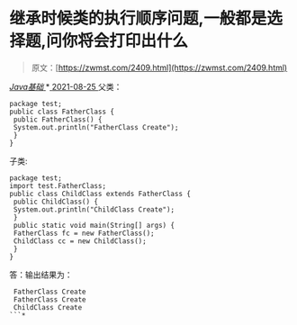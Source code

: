 <!--yml
category: 未分类
date: 0001-01-01 00:00:00
--->

# 继承时候类的执行顺序问题,一般都是选择题,问你将会打印出什么

> 原文：[https://zwmst.com/2409.html](https://zwmst.com/2409.html)

   [ *Java基础* ](https://zwmst.com/java%e5%9f%ba%e7%a1%80)*[ <time datetime="2021-08-25T09:31:10+08:00"> 2021-08-25 </time> ](https://zwmst.com/2409.html)  父类：

```
package test; 
public class FatherClass { 
 public FatherClass() { 
 System.out.println("FatherClass Create"); 
 } 
} 
```

子类:

```
package test; 
import test.FatherClass; 
public class ChildClass extends FatherClass { 
 public ChildClass() { 
 System.out.println("ChildClass Create"); 
 } 
 public static void main(String[] args) { 
 FatherClass fc = new FatherClass(); 
 ChildClass cc = new ChildClass(); 
 } 
} 
```

答：输出结果为：

```
 FatherClass Create 
 FatherClass Create 
 ChildClass Create 
```*
